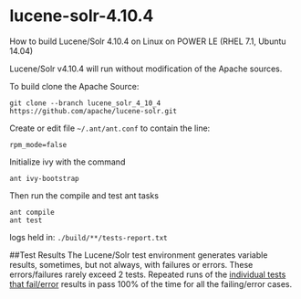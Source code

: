 # lucene-solr-4.10.4
How to build Lucene/Solr 4.10.4 on Linux on POWER LE (RHEL 7.1, Ubuntu 14.04)

Lucene/Solr v4.10.4 will run without modification of the Apache sources.

To build clone the Apache Source: 

    git clone --branch lucene_solr_4_10_4 https://github.com/apache/lucene-solr.git


Create or edit file <code>~/.ant/ant.conf</code> to contain the line:

    rpm_mode=false

Initialize ivy with the command

    ant ivy-bootstrap

Then run the compile and test ant tasks

    ant compile
    ant test

logs held in: <code>./build/**/tests-report.txt</code>

##Test Results
The Lucene/Solr test environment generates variable results, sometimes, but not always, with failures or errors. These errors/failures rarely exceed 2 tests. Repeated runs of the [individual tests that fail/error](https://wiki.apache.org/solr/TestingSolr) results in pass 100% of the time for all the failing/error cases.
